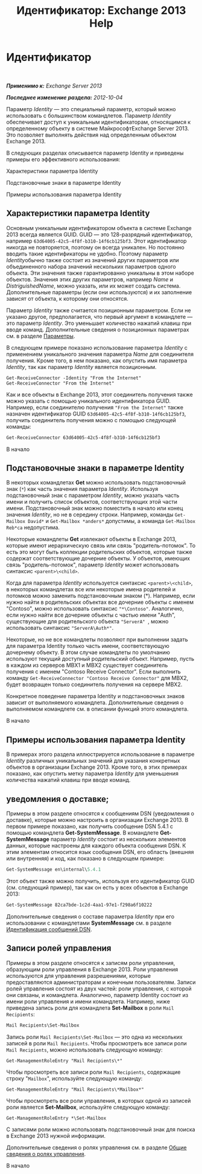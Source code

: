 ﻿---
title: 'Идентификатор: Exchange 2013 Help'
TOCTitle: Идентификатор
ms:assetid: e90fae91-37e7-4fdc-9170-44f0dc965c66
ms:mtpsurl: https://technet.microsoft.com/ru-ru/library/Bb125042(v=EXCHG.150)
ms:contentKeyID: 50489359
ms.date: 05/22/2018
mtps_version: v=EXCHG.150
ms.translationtype: MT
---

# Идентификатор

 

_**Применимо к:** Exchange Server 2013_

_**Последнее изменение раздела:** 2012-10-04_

Параметр *Identity* — это специальный параметр, который можно использовать с большинством командлетов. Параметр *Identity* обеспечивает доступ к уникальным идентификаторам, относящимся к определенному объекту в системе МайкрософтExchange Server 2013. Это позволяет выполнять действия над определенным объектом Exchange 2013.

В следующих разделах описывается параметр Identity и приведены примеры его эффективного использования:

Характеристики параметра Identity

Подстановочные знаки в параметре Identity

Примеры использования параметра Identity

## Характеристики параметра Identity

Основным уникальным идентификатором объекта в системе Exchange 2013 всегда является GUID. GUID — это 128-разрядный идентификатор, например `63d64005-42c5-4f8f-b310-14f6cb125bf3`. Этот идентификатор никогда не повторяется, поэтому он всегда уникален. Но постоянно вводить такие идентификаторы не удобно. Поэтому параметр *Identity*обычно также состоит из значений других параметров или объединенного набора значений нескольких параметров одного объекта. Эти значения также гарантированно уникальны в этом наборе объектов. Значения этих других параметров, например *Name* и *DistriguishedName*, можно указать, или их может создать система. Дополнительные параметры (если они используются) и их заполнение зависят от объекта, к которому они относятся.

Параметр *Identity* также считается позиционным параметром. Если не указано другое, предполагается, что первый аргумент в командлете — это параметр *Identity*. Это уменьшает количество нажатий клавиш при вводе команд. Дополнительные сведения о позиционных параметрах см. в разделе [Параметры](https://technet.microsoft.com/ru-ru/library/bb124388\(v=exchg.150\)).

В следующем примере показано использование параметра *Identity* с применением уникального значения параметра *Name* для соединителя получения. Кроме того, в нем показано, как опустить имя параметра *Identity*, так как параметр *Identity* является позиционным.

    Get-ReceiveConnector -Identity "From the Internet"
    Get-ReceiveConnector "From the Internet"

Как и все объекты в Exchange 2013, этот соединитель получения также можно указать с помощью уникального идентификатора GUID. Например, если соединителю получения `"From the Internet"` также назначен идентификатор GUID `63d64005-42c5-4f8f-b310-14f6cb125bf3`, получить соединитель получения можно с помощью следующей команды:

```powershell
Get-ReceiveConnector 63d64005-42c5-4f8f-b310-14f6cb125bf3
```

В начало

## Подстановочные знаки в параметре Identity

В некоторых командлетах **Get** можно использовать подстановочный знак (`*`) как часть значения параметра *Identity*. Используя подстановочный знак с параметром *Identity*, можно указать часть имени и получить список объектов, соответствующих этой части имени. Подстановочный знак можно поместить в начало или конец значения *Identity*, но не в середину строки. Например, команды `Get-Mailbox David*` и `Get-Mailbox *anders*` допустимы, а команда `Get-Mailbox Reb*ca` недопустима.

Некоторые командлеты **Get** извлекают объекты в Exchange 2013, которые имеют иерархическую связь или связь "родитель-потомок". То есть это могут быть коллекции родительских объектов, которые также содержат соответствующие дочерние объекты. У объектов, имеющих связь "родитель-потомок", параметр *Identity* может использовать синтаксис `<parent>\<child>`.

Когда для параметра *Identity* используется синтаксис `<parent>\<child>`, в некоторых командлетах все или некоторые имена родителей и потомков можно заменить подстановочным знаком (\*). Например, если нужно найти в родительских объектах все дочерние объекты с именем "Contoso", можно использовать синтаксис `"*\Contoso"`. Аналогично, если нужно найти все дочерние объекты с частью имени "Auth", существующие для родительского объекта `"ServerA" `, можно использовать синтаксис `"ServerA\Auth*"`.

Некоторые, но не все командлеты позволяют при выполнении задать для параметра Identity только часть имени, соответствующую дочернему объекту. В этом случае командлеты по умолчанию используют текущий доступный родительский объект. Например, пусть в каждом из серверов MBX1 и MBX2 существует соединитель получения с именем "Contoso Receive Connector". Если выполнить команду `Get-ReceiveConnector "Contoso Receive Connector"` для MBX2, будет возвращен только соединитель получения на сервере MBX2.

Конкретное поведение параметра Identity и подстановочных знаков зависит от выполняемого командлета. Дополнительные сведения о выполняемом командлете см. в описании функций этого командлета.

В начало

## Примеры использования параметра Identity

В примерах этого раздела иллюстрируется использование в параметре *Identity* различных уникальных значений для указания конкретных объектов в организации Exchange 2013. Кроме того, в этих примерах показано, как опустить метку параметра *Identity* для уменьшения количества нажатий клавиш при вводе команд.

## уведомления о доставке;

Примеры в этом разделе относятся к сообщениям DSN (уведомления о доставке), которые можно настроить в организации Exchange 2013. В первом примере показано, как получить сообщение DSN 5.4.1 с помощью командлета **Get-SystemMessage**. В командлете **Get-SystemMessage** параметр *Identity* состоит из нескольких элементов данных, которые настроены для каждого объекта сообщения DSN. К этим элементам относится язык сообщения DSN, его область (внешняя или внутренняя) и код, как показано в следующем примере:

```powershell
Get-SystemMessage en\internal\5.4.1
```

Этот объект также можно получить, используя его идентификатор GUID (см. следующий пример), так как он есть у всех объектов в Exchange 2013:

```powershell
Get-SystemMessage 82ca7bde-1c2d-4aa1-97e1-f298a6f10222
```

Дополнительные сведения о составе параметра *Identity* при его использовании с командлетами **SystemMessage** см. в разделе [Идентификация сообщений DSN](dsn-message-identity-exchange-2013-help.md).

## Записи ролей управления

Примеры в этом разделе относятся к записям роли управления, образующим роли управления в Exchange 2013. Роли управления используются для управления разрешениями, которые предоставляются администраторам и конечным пользователям. Записи ролей управления состоят из двух частей: роли управления, с которой они связаны, и командлета. Аналогично, параметр Identity состоит из имени роли управления и имени командлета. Например, ниже приведена запись роли для командлета **Set-Mailbox** в роли `Mail Recipients`:

```powershell
Mail Recipients\Set-Mailbox
```

Запись роли `Mail Recipients\Set-Mailbox` — это одна из нескольких записей в роли `Mail Recipients`. Чтобы просмотреть все записи роли `Mail Recipients`, можно использовать следующую команду:

    Get-ManagementRoleEntry "Mail Recipients\*"

Чтобы просмотреть все записи роли `Mail Recipients`, содержащие строку "`Mailbox`", используйте следующую команду:

    Get-ManagementRoleEntry "Mail Recipients\*Mailbox*"

Чтобы просмотреть все роли управления, в которых одной из записей роли является **Set-Mailbox**, используйте следующую команду:

    Get-ManagementRoleEntry *\Set-Mailbox

С записями роли можно использовать подстановочный знак для поиска в Exchange 2013 нужной информации.

Дополнительные сведения о ролях управления см. в разделе [Общие сведения о ролях управления](understanding-management-roles-exchange-2013-help.md).

В начало

